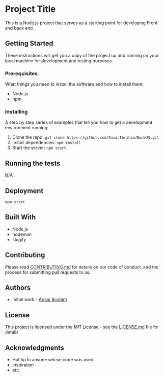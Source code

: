 # Project Title

This is a Node.js project that serves as a starting point for developing Front and back end.

## Getting Started

These instructions will get you a copy of the project up and running on your local machine for development and testing purposes.

### Prerequisites

What things you need to install the software and how to install them:

- Node.js
- npm

### Installing

A step by step series of examples that tell you how to get a development environment running:

1. Clone the repo: `git clone https://github.com/AnsarIbrahim/NodeJS.git`
2. Install dependencies: `npm install`
3. Start the server: `npm start`

## Running the tests

N/A

## Deployment

```
npm start
```

## Built With

- Node.js
- nodemon
- slugify

## Contributing

Please read [CONTRIBUTING.md](https://github.com/AnsarIbrahim/NodeJS/blob/master/CONTRIBUTING.md) for details on our code of conduct, and the process for submitting pull requests to us.

## Authors

- Initial work - [Ansar Ibrahim](https://github.com/AnsarIbrahim)

## License

This project is licensed under the MIT License - see the [LICENSE.md](https://github.com/AnsarIbrahim/NodeJS/blob/master/LICENSE.md) file for details

## Acknowledgments

- Hat tip to anyone whose code was used
- Inspiration
- etc.
